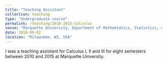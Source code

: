 ```yaml
---
title: "Teaching Assistant"
collection: teaching
type: "Undergraduate course"
permalink: /teaching/2010-2015-Calculus
venue: "Marquette University, Department of Mathemtatics, Statistics, and Computer Science"
date: 2010-09-02
location: "Milwaukee, WI, USA"
---
```


I was a teaching assistant for Calculus I, II and III for eight semesters between 2010 and 2015 at Marquette University. 